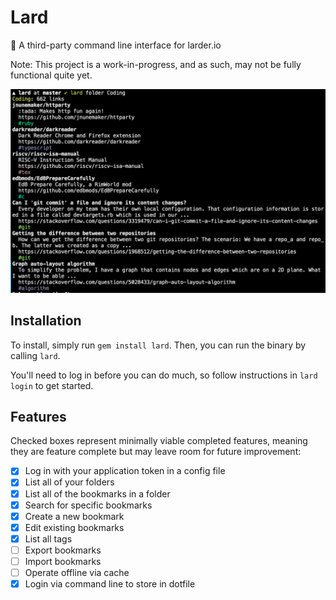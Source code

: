 # Lard

:green_book: A third-party command line interface for larder.io

Note: This project is a work-in-progress, and as such, may not be fully functional quite yet.

![Screenshot of Lard 0.0.0 folder view for 'Coding'](screenshots/folder.png)

## Installation

To install, simply run `gem install lard`. Then, you can run the binary by calling `lard`.

You'll need to log in before you can do much, so follow instructions in `lard login` to get started.

## Features

Checked boxes represent minimally viable completed features, meaning they are feature complete but may leave room for future improvement:

- [x] Log in with your application token in a config file
- [x] List all of your folders
- [x] List all of the bookmarks in a folder
- [x] Search for specific bookmarks
- [x] Create a new bookmark
- [x] Edit existing bookmarks
- [x] List all tags
- [ ] Export bookmarks
- [ ] Import bookmarks
- [ ] Operate offline via cache
- [x] Login via command line to store in dotfile
